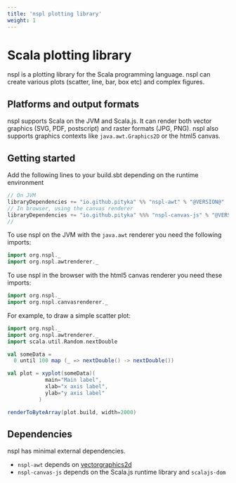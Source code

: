 ```yaml
---
title: 'nspl plotting library'
weight: 1
---
```


# Scala plotting library
nspl is a plotting library for the Scala programming language. 
nspl can create various plots (scatter, line, bar, box etc) and complex figures.

## Platforms and output formats
nspl supports Scala on the JVM and Scala.js.
It can render both vector graphics (SVG, PDF, postscript) and raster formats (JPG, PNG).
nspl also supports graphics contexts like `java.awt.Graphics2D` or the html5 canvas.


## Getting started
Add the following lines to your build.sbt depending on the runtime environment
```scala
// On JVM
libraryDependencies += "io.github.pityka" %% "nspl-awt" % "@VERSION@"
// In browser, using the canvas renderer
libraryDependencies += "io.github.pityka" %%% "nspl-canvas-js" % "@VERSION@"
// 
```

To use nspl on the JVM with the `java.awt` renderer you need the following imports:
```scala
import org.nspl._ 
import org.nspl.awtrenderer._ 
```

To use nspl in the browser with the html5 canvas renderer you need these imports:
```scala
import org.nspl._
import org.nspl.canvasrenderer._
```

For example, to draw a simple scatter plot:

```scala mdoc:bytes:assets/scatterplot.png
import org.nspl._ 
import org.nspl.awtrenderer._ 
import scala.util.Random.nextDouble

val someData = 
  0 until 100 map (_ => nextDouble() -> nextDouble())

val plot = xyplot(someData)(
            main="Main label", 
            xlab="x axis label",
            ylab="y axis label"
          )

renderToByteArray(plot.build, width=2000)
```

## Dependencies

nspl has minimal external dependencies.

- `nspl-awt` depends on [vectorgraphics2d](https://github.com/eseifert/vectorgraphics2d)
- `nspl-canvas-js` depends on the Scala.js runtime library and `scalajs-dom`

